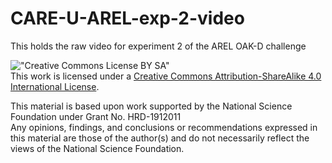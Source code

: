 # CARE-U-AREL-exp-2-video
This holds the raw video for experiment 2 of the AREL OAK-D challenge 


!["Creative Commons License BY SA"](https://i.creativecommons.org/l/by-sa/4.0/88x31.png)  
This work is licensed under a [Creative Commons Attribution-ShareAlike 4.0 International License](http://creativecommons.org/licenses/by-sa/4.0/).

This material is based upon work supported by the National Science Foundation under Grant No. HRD-1912011  
Any opinions, findings, and conclusions or recommendations expressed in this material are those of the author(s) and do not necessarily reflect the views of the National Science Foundation.
